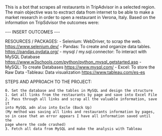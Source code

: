 This is a bot that scrapes all restaurants in TripAdvisor in a selected region.
The main objective was to exctract data from internet to be able to make a 
market research in order to open a restaurant in Verona, Italy. 
Based on the information on TripSdvisor the outcomes were: 

--- INSERT OUTCOMES --- 

RESOURCES / PACKAGES: 
	- Selenium: WebDriver, to scrap the web. 
	https://www.selenium.dev/
	- Pandas: To create and organize data tables. 
	https://pandas.pydata.org/
	- mysql / my.sql.connector: To interact with MySQL Database
	https://www.w3schools.com/python/python_mysql_getstarted.asp
	- MySQL: To create Databases
	https://www.mysql.com/
	- Excel: To store the Raw Data
	-Tableau: Data visualization 
	https://www.tableau.com/es-es
	

STEPS AND APPROACH TO THE PROJECT:

	0. Set the database and the tables in MySQL and design the structure
	1. Get all links from the restaurants by page and save into Excel File
	2. Pass through all links and scrap all the valuable information, save it 
	into MySQL adn also into Excle (Back Up)
	(My method was saving all links and restaurants information by pages, 
	so in case that an error appears I have all information saved until the 
	page where the code crashed)
	3. Fetch all data from MySQL and make the analysis with Tableau
